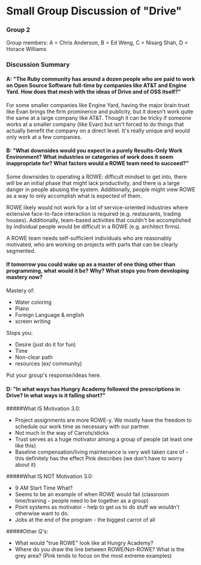 # Small Group Discussion of "Drive"

### Group 2

Group members: A = Chris Anderson, B = Ed Weng, C = Nisarg Shah, D = Horace Williams

### Discussion Summary

#### A: "The Ruby community has around a dozen people who are paid to work on Open Source Software full-time by companies like AT&T and Engine Yard. How does that mesh with the ideas of Drive and of OSS itself?"

For some smaller companies like Engine Yard, having the major brain trust like Evan brings the firm prominence and publicity, but it doesn't work quite the same at a large company like AT&T. Though it can be tricky if someone works at a smaller company (like Evan) but isn't forced to do things that actually benefit the company on a direct level. It's really unique and would only work at a few companies.

#### B: "What downsides would you expect in a purely Results-Only Work Environment? What industries or categories of work does it seem inappropriate for? What factors would a ROWE team need to succeed?"

Some downsides to operating a ROWE: difficult mindset to get into, there will be an initial phase that might lack productivity, and there is a large danger in people abusing the system. Additionally, people might view ROWE as a way to only accomplish what is expected of them. 

ROWE likely would not work for a lot of service-oriented industries where extensive face-to-face interaction is required (e.g. restaurants, trading houses). Additionally, team-based activities that couldn't be accomplished by individual people would be difficult in a ROWE (e.g. architect firms).

A ROWE team needs self-sufficient individuals who are reasonably motivated, who are working on projects with parts that can be clearly segmented.

#### If tomorrow you could wake up as a master of one thing other than programming, what would it be? Why? What stops you from developing mastery now?

Mastery of:
- Water coloring
- Piano
- Foreign Language & english
- screen writing

Stops you:
- Desire (just do it for fun)
- Time
- Non-clear path
- resources (ex/ community)

Put your group's response/ideas here.

#### D: "In what ways has Hungry Academy followed the prescriptions in Drive? In what ways is it falling short?"

#####What IS Motivation 3.0:
* Project assignments are more ROWE-y. We mostly have the freedom to schedule our work time as necessary with our partner.
* Not much in the way of Carrots/sticks
* Trust serves as a huge motivator among a group of people (at least one like this)
* Baseline compensation/living maintenance is very well taken care of - this definitely has the effect Pink describes (we don't have to worry about it)

#####What IS NOT Motivation 3.0:
* 9 AM Start Time What?
* Seems to be an example of when ROWE would fail (classroom time/training - people need to be together as a group)
* Point systems as motivator - help to get us to do stuff we wouldn't otherwise want to do.
* Jobs at the end of the program -  the biggest carrot of all

#####Other Q's:
* What would "true ROWE" look like at Hungry Academy?
* Where do you draw the line between ROWE/Not-ROWE? What is the grey area? (Pink tends to focus on the most extreme examples)

